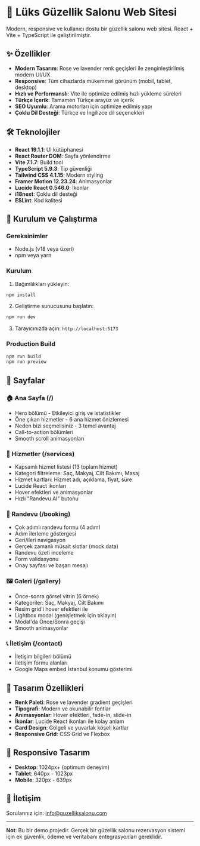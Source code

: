 # 💄 Lüks Güzellik Salonu Web Sitesi

Modern, responsive ve kullanıcı dostu bir güzellik salonu web sitesi. React + Vite + TypeScript ile geliştirilmiştir.

## ✨ Özellikler

* **Modern Tasarım**: Rose ve lavender renk geçişleri ile zenginleştirilmiş modern UI/UX
* **Responsive**: Tüm cihazlarda mükemmel görünüm (mobil, tablet, desktop)
* **Hızlı ve Performanslı**: Vite ile optimize edilmiş hızlı yükleme süreleri
* **Türkçe İçerik**: Tamamen Türkçe arayüz ve içerik
* **SEO Uyumlu**: Arama motorları için optimize edilmiş yapı
* **Çoklu Dil Desteği**: Türkçe ve İngilizce dil seçenekleri

## 🛠️ Teknolojiler

* **React 19.1.1**: UI kütüphanesi
* **React Router DOM**: Sayfa yönlendirme
* **Vite 7.1.7**: Build tool
* **TypeScript 5.9.3**: Tip güvenliği
* **Tailwind CSS 4.1.15**: Modern styling
* **Framer Motion 12.23.24**: Animasyonlar
* **Lucide React 0.546.0**: İkonlar
* **i18next**: Çoklu dil desteği
* **ESLint**: Kod kalitesi

## 🚀 Kurulum ve Çalıştırma

### Gereksinimler

* Node.js (v18 veya üzeri)
* npm veya yarn

### Kurulum

1. Bağımlılıkları yükleyin:

```bash
npm install
```

2. Geliştirme sunucusunu başlatın:

```bash
npm run dev
```

3. Tarayıcınızda açın: `http://localhost:5173`

### Production Build

```bash
npm run build
npm run preview
```

## 📄 Sayfalar

### 🏠 Ana Sayfa (/)
* Hero bölümü - Etkileyici giriş ve istatistikler
* Öne çıkan hizmetler - 6 ana hizmet önizlemesi
* Neden bizi seçmelisiniz - 3 temel avantaj
* Call-to-action bölümleri
* Smooth scroll animasyonları

### 💄 Hizmetler (/services)
* Kapsamlı hizmet listesi (13 toplam hizmet)
* Kategori filtreleme: Saç, Makyaj, Cilt Bakımı, Masaj
* Hizmet kartları: Hizmet adı, açıklama, fiyat, süre
* Lucide React ikonları
* Hover efektleri ve animasyonlar
* Hızlı "Randevu Al" butonu

### 📝 Randevu (/booking)
* Çok adımlı randevu formu (4 adım)
* Adım ilerleme göstergesi
* Geri/ileri navigasyon
* Gerçek zamanlı müsait slotlar (mock data)
* Randevu özeti inceleme
* Form validasyonu
* Onay sayfası ve başarı mesajı

### 🖼️ Galeri (/gallery)
* Önce-sonra görsel vitrin (6 örnek)
* Kategoriler: Saç, Makyaj, Cilt Bakımı
* Resim grid'i hover efektleri ile
* Lightbox modal (genişletmek için tıklayın)
* Modal'da Önce/Sonra geçişi
* Smooth animasyonlar

### 📞 İletişim (/contact)
* İletişim bilgileri bölümü
* İletişim formu alanları
* Google Maps embed İstanbul konumu gösterimi

## 🎨 Tasarım Özellikleri

* **Renk Paleti**: Rose ve lavender gradient geçişleri
* **Tipografi**: Modern ve okunabilir fontlar
* **Animasyonlar**: Hover efektleri, fade-in, slide-in
* **İkonlar**: Lucide React ikonları ile kolay anlam
* **Card Design**: Gölgeli ve yuvarlak köşeli kartlar
* **Responsive Grid**: CSS Grid ve Flexbox

## 📱 Responsive Tasarım

* **Desktop**: 1024px+ (optimum deneyim)
* **Tablet**: 640px - 1023px
* **Mobile**: 320px - 639px

## 📧 İletişim

Sorularınız için: [info@guzelliksalonu.com](mailto:info@guzelliksalonu.com)

---

**Not**: Bu bir demo projedir. Gerçek bir güzellik salonu rezervasyon sistemi için ek güvenlik, ödeme ve veritabanı entegrasyonları gereklidir.
